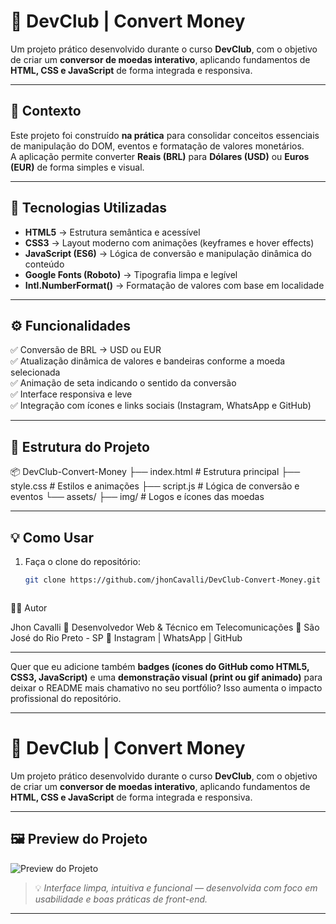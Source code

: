 # 💱 DevClub | Convert Money

Um projeto prático desenvolvido durante o curso **DevClub**, com o objetivo de criar um **conversor de moedas interativo**, aplicando fundamentos de **HTML, CSS e JavaScript** de forma integrada e responsiva.

---

## 🧠 Contexto

Este projeto foi construído **na prática** para consolidar conceitos essenciais de manipulação do DOM, eventos e formatação de valores monetários.  
A aplicação permite converter **Reais (BRL)** para **Dólares (USD)** ou **Euros (EUR)** de forma simples e visual.

---

## 🚀 Tecnologias Utilizadas

- **HTML5** → Estrutura semântica e acessível  
- **CSS3** → Layout moderno com animações (keyframes e hover effects)  
- **JavaScript (ES6)** → Lógica de conversão e manipulação dinâmica do conteúdo  
- **Google Fonts (Roboto)** → Tipografia limpa e legível  
- **Intl.NumberFormat()** → Formatação de valores com base em localidade  

---

## ⚙️ Funcionalidades

✅ Conversão de BRL → USD ou EUR  
✅ Atualização dinâmica de valores e bandeiras conforme a moeda selecionada  
✅ Animação de seta indicando o sentido da conversão  
✅ Interface responsiva e leve  
✅ Integração com ícones e links sociais (Instagram, WhatsApp e GitHub)

---

## 🧩 Estrutura do Projeto

📦 DevClub-Convert-Money
├── index.html # Estrutura principal
├── style.css # Estilos e animações
├── script.js # Lógica de conversão e eventos
└── assets/
├── img/ # Logos e ícones das moedas





---

## 💡 Como Usar

1. Faça o clone do repositório:
   ```bash
   git clone https://github.com/jhonCavalli/DevClub-Convert-Money.git



🧑‍💻 Autor

Jhon Cavalli
💼 Desenvolvedor Web & Técnico em Telecomunicações
📍 São José do Rio Preto - SP
🔗 Instagram
 | WhatsApp
 | GitHub






 
---

Quer que eu adicione também **badges (ícones do GitHub como HTML5, CSS3, JavaScript)** e uma **demonstração visual (print ou gif animado)** para deixar o README mais chamativo no seu portfólio? Isso aumenta o impacto profissional do repositório.


---


# 💱 DevClub | Convert Money

Um projeto prático desenvolvido durante o curso **DevClub**, com o objetivo de criar um **conversor de moedas interativo**, aplicando fundamentos de **HTML, CSS e JavaScript** de forma integrada e responsiva.

---

## 🖼️ Preview do Projeto

![Preview do Projeto](assets/Captura%20de%20tela%202025-10-29%20002207.png)

> 💡 *Interface limpa, intuitiva e funcional — desenvolvida com foco em usabilidade e boas práticas de front-end.*

---
